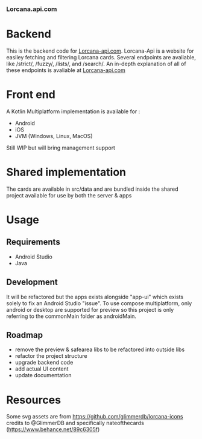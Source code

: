 ### Lorcana.api.com

# Backend

This is the backend code for [Lorcana-api.com](https://lorcana-api.com).
Lorcana-Api is a website for easiley fetching and filtering Lorcana cards.
Several endpoints are avaliable, like /strict/, /fuzzy/, /lists/, and /search/. An in-depth explanation of all of these endpoints is avaliable at [Lorcana-api.com](lorcana-api.com/How-To.html)

# Front end

A Kotlin Multiplatform implementation is available for :

- Android
- iOS
- JVM (Windows, Linux, MacOS)

Still WIP but will bring management support

# Shared implementation

The cards are available in src/data and are bundled inside the shared project available for use by both the server & apps

# Usage

## Requirements

- Android Studio
- Java

## Development

It will be refactored but the apps exists alongside "app-ui" which exists solely to fix an Android Studio "issue". To use compose multiplatform, only android or desktop are supported for preview so this project is only referring to the commonMain folder as androidMain.

## Roadmap

- remove the preview & safearea libs to be refactored into outside libs
- refactor the project structure
- upgrade backend code
- add actual UI content
- update documentation

# Resources

Some svg assets are from https://github.com/glimmerdb/lorcana-icons credits to @GlimmerDB and specifically nateofthecards (https://www.behance.net/89c6305f)
